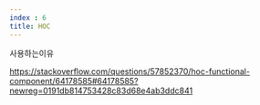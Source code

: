 ```yaml
---
index : 6
title: HOC
---
```


사용하는이유

https://stackoverflow.com/questions/57852370/hoc-functional-component/64178585#64178585?newreg=0191db814753428c83d68e4ab3ddc841


